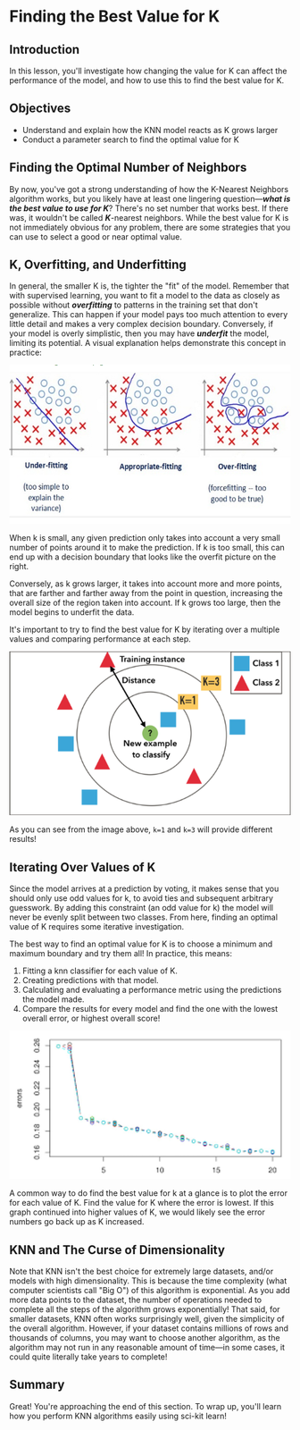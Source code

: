 
# Finding the Best Value for K

## Introduction

In this lesson, you'll investigate how changing the value for K can affect the performance of the model, and how to use this to find the best value for K.

## Objectives

* Understand and explain how the KNN model reacts as K grows larger
* Conduct a parameter search to find the optimal value for K

## Finding the Optimal Number of Neighbors

By now, you've got a strong understanding of how the K-Nearest Neighbors algorithm works, but you likely have at least one lingering question&mdash;**_what is the best value to use for K_**? There's no set number that works best. If there was, it wouldn't be called **_K_**-nearest neighbors. While the best value for K is not immediately obvious for any problem, there are some strategies that you can use to select a good or near optimal value. 

## K, Overfitting, and Underfitting

In general, the smaller K is, the tighter the "fit" of the model. Remember that with supervised learning, you want to fit a model to the data as closely as possible without **_overfitting_** to patterns in the training set that don't generalize.  This can happen if your model pays too much attention to every little detail and makes a very complex decision boundary. Conversely, if your model is overly simplistic, then you may have **_underfit_** the model, limiting its potential. A visual explanation helps demonstrate this concept in practice:

<img src="images/fit.png">

When k is small, any given prediction only takes into account a very small number of points around it to make the prediction. If k is too small, this can end up with a decision boundary that looks like the overfit picture on the right. 

Conversely, as k grows larger, it takes into account more and more points, that are farther and farther away from the point in question, increasing the overall size of the region taken into account. If k grows too large, then the model begins to underfit the data. 

It's important to try to find the best value for K by iterating over a multiple values and comparing performance at each step. 

<img src='images/best_k.png'>

As you can see from the image above, `k=1` and `k=3` will provide different results! 

## Iterating Over Values of K

Since the model arrives at a prediction by voting, it makes sense that you should only use odd values for k, to avoid ties and subsequent arbitrary guesswork.  By adding this constraint (an odd value for k) the model will never be evenly split between two classes. From here, finding an optimal value of K requires some iterative investigation.

The best way to find an optimal value for K is to choose a minimum and maximum boundary and try them all! In practice, this means:

1. Fitting a knn classifier for each value of K.
2. Creating predictions with that model. 
3. Calculating and evaluating a performance metric using the predictions the model made.
4. Compare the results for every model and find the one with the lowest overall error, or highest overall score!

<img src='images/knn_plot.png' width=550>

A common way to do find the best value for k at a glance is to plot the error for each value of K. Find the value for K where the error is lowest. If this graph continued into higher values of K, we would likely see the error numbers go back up as K increased. 

## KNN and The Curse of Dimensionality

Note that KNN isn't the best choice for extremely large datasets, and/or models with high dimensionality. This is because the time complexity (what computer scientists call "Big O") of this algorithm is exponential. As you add more data points to the dataset, the number of operations needed to complete all the steps of the algorithm grows exponentially! That said, for smaller datasets, KNN often works surprisingly well, given the simplicity of the overall algorithm. However, if your dataset contains millions of rows and thousands of columns, you may want to choose another algorithm, as the algorithm may not run in any reasonable amount of time&mdash;in some cases, it could quite literally take years to complete! 

## Summary

Great! You're approaching the end of this section. To wrap up, you'll learn how you perform KNN algorithms easily using sci-kit learn!
